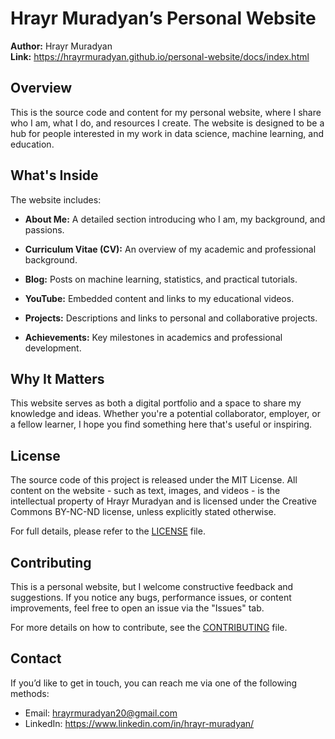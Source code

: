 # Hrayr Muradyan’s Personal Website


**Author:** Hrayr Muradyan  
**Link:** https://hrayrmuradyan.github.io/personal-website/docs/index.html

## Overview

This is the source code and content for my personal website, where I share who I am, what I do, and resources I create. The website is designed to be a hub for people interested in my work in data science, machine learning, and education.


## What's Inside

The website includes:

- **About Me:** A detailed section introducing who I am, my background, and passions.

- **Curriculum Vitae (CV):** An overview of my academic and professional background.

- **Blog:** Posts on machine learning, statistics, and practical tutorials.

- **YouTube:** Embedded content and links to my educational videos.

- **Projects:** Descriptions and links to personal and collaborative projects.

- **Achievements:** Key milestones in academics and professional development.


## Why It Matters

This website serves as both a digital portfolio and a space to share my knowledge and ideas. Whether you're a potential collaborator, employer, or a fellow learner, I hope you find something here that's useful or inspiring.

## License

The source code of this project is released under the MIT License.
All content on the website - such as text, images, and videos - is the intellectual property of Hrayr Muradyan and is licensed under the Creative Commons BY-NC-ND license, unless explicitly stated otherwise.

For full details, please refer to the [LICENSE](./LICENSE.md) file.

## Contributing

This is a personal website, but I welcome constructive feedback and suggestions.
If you notice any bugs, performance issues, or content improvements, feel free to open an issue via the "Issues" tab.

For more details on how to contribute, see the [CONTRIBUTING](./CONTRIBUTING.md) file.

## Contact

If you’d like to get in touch, you can reach me via one of the following methods:
- Email: hrayrmuradyan20@gmail.com
- LinkedIn: https://www.linkedin.com/in/hrayr-muradyan/ 